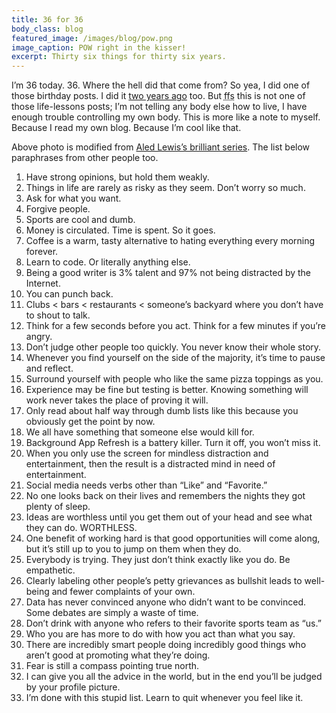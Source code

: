 ```yaml
---
title: 36 for 36
body_class: blog
featured_image: /images/blog/pow.png
image_caption: POW right in the kisser!
excerpt: Thirty six things for thirty six years.
---
```


I’m 36 today. 36. Where the hell did that come from? So yea, I did one of those birthday posts. I did it [two years ago](/blog/34-for34/) too. But <abbr title="For F*ck’s Sake">ffs</abbr> this is not one of those life-lessons posts; I’m not telling any body else how to live, I have enough trouble controlling my own body. This is more like a note to myself. Because I read my own blog. Because I’m cool like that.

Above photo is modified from [Aled Lewis’s brilliant series](https://www.behance.net/gallery/1056111/Make-Something-365). The list below paraphrases from other people too.

1. Have strong opinions, but hold them weakly.
2. Things in life are rarely as risky as they seem. Don’t worry so much.
3. Ask for what you want.
4. Forgive people.
5. Sports are cool and dumb.
6. Money is circulated. Time is spent. So it goes.
7. Coffee is a warm, tasty alternative to hating everything every morning forever.
8. Learn to code. Or literally anything else.
9. Being a good writer is 3% talent and 97% not being distracted by the Internet.
10. You can punch back.
11. Clubs < bars < restaurants < someone’s backyard where you don’t have to shout to talk.
12. Think for a few seconds before you act. Think for a few minutes if you’re angry.
13. Don’t judge other people too quickly. You never know their whole story.
14. Whenever you find yourself on the side of the majority, it’s time to pause and reflect.
15. Surround yourself with people who like the same pizza toppings as you.
16. Experience may be fine but testing is better. Knowing something will work never takes the place of proving it will.
17. Only read about half way through dumb lists like this because you obviously get the point by now.
18. We all have something that someone else would kill for.
19. Background App Refresh is a battery killer. Turn it off, you won’t miss it.
20. When you only use the screen for mindless distraction and entertainment, then the result is a distracted mind in need of entertainment.
21. Social media needs verbs other than “Like” and “Favorite.”
22. No one looks back on their lives and remembers the nights they got plenty of sleep.
23. Ideas are worthless until you get them out of your head and see what they can do. WORTHLESS.
24. One benefit of working hard is that good opportunities will come along, but it’s still up to you to jump on them when they do.
25. Everybody is trying. They just don’t think exactly like you do. Be empathetic.
26. Clearly labeling other people’s petty grievances as bullshit leads to well-being and fewer complaints of your own.
27. Data has never convinced anyone who didn’t want to be convinced. Some debates are simply a waste of time.
28. Don’t drink with anyone who refers to their favorite sports team as “us.”
29. Who you are has more to do with how you act than what you say.
30. There are incredibly smart people doing incredibly good things who aren’t good at promoting what they’re doing.
31. Fear is still a compass pointing true north.
32. I can give you all the advice in the world, but in the end you’ll be judged by your profile picture.
33. I’m done with this stupid list. Learn to quit whenever you feel like it.
